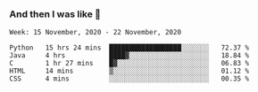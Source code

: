  ### And then I was like 🥱
<!--
**Mat2ja/Mat2ja** is a ✨ _special_ ✨ repository because its `README.md` (this file) appears on your GitHub profile.

Here are some ideas to get you started:

- 🔭 I’m currently working on ...
- 🌱 I’m currently learning ...
- 👯 I’m looking to collaborate on ...
- 🤔 I’m looking for help with ...
- 💬 Ask me about ...
- 📫 How to reach me: ...
- 😄 Pronouns: ...
- ⚡ Fun fact: ...
-->

<!--START_SECTION:waka-->
```text
Week: 15 November, 2020 - 22 November, 2020

Python   15 hrs 24 mins  ██████████████████░░░░░░░   72.37 % 
Java     4 hrs           ████▓░░░░░░░░░░░░░░░░░░░░   18.84 % 
C        1 hr 27 mins    █▓░░░░░░░░░░░░░░░░░░░░░░░   06.83 % 
HTML     14 mins         ▒░░░░░░░░░░░░░░░░░░░░░░░░   01.12 % 
CSS      4 mins          ░░░░░░░░░░░░░░░░░░░░░░░░░   00.35 % 
```
<!--END_SECTION:waka-->

